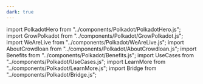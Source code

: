 ```yaml
---
dark: true
---
```


import PolkadotHero from "../components/Polkadot/PolkadotHero.js";
import GrowPolkadot from "../components/Polkadot/GrowPolkadot.js";
import WeAreLive from "../components/Polkadot/WeAreLive.js";
import AboutCrowdloan from "../components/Polkadot/AboutCrowdloan.js";
import Benefits from "../components/Polkadot/Benefits.js";
import UseCases from "../components/Polkadot/UseCases.js";
import LearnMore from "../components/Polkadot/LearnMore.js";
import Bridge from "../components/Polkadot/Bridge.js";

<PolkadotHero />
<GrowPolkadot />
<WeAreLive />
<AboutCrowdloan />
<Benefits />
<UseCases />
<LearnMore />
<Bridge />

